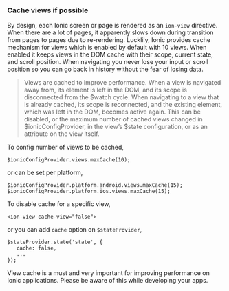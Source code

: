### Cache views if possible

By design, each Ionic screen or page is rendered as an `ion-view` directive. When there are a lot of pages, it apparently slows down during transition from pages to pages due to re-rendering. Lucklily, Ionic provides cache mechanism for views which is enabled by default with 10 views. When enabled it keeps views in the DOM cache with their scope, current state, and scroll position. When navigating you never lose your input or scroll position so you can go back in history without the fear of losing data.

> Views are cached to improve performance. When a view is navigated away from, its element is
left in the DOM, and its scope is disconnected from the $watch cycle. When navigating to a
view that is already cached, its scope is reconnected, and the existing element, which was
left in the DOM, becomes active again. This can be disabled, or the maximum number of cached
views changed in $ionicConfigProvider, in the view’s $state configuration, or
as an attribute on the view itself.

To config number of views to be cached,

```
$ionicConfigProvider.views.maxCache(10);
```

or can be set per platform,

```
$ionicConfigProvider.platform.android.views.maxCache(15);
$ionicConfigProvider.platform.ios.views.maxCache(15);
```


To disable cache for a specific view,

```
<ion-view cache-view="false">
```

or you can add `cache` option on `$stateProvider`,

```
$stateProvider.state('state', {
   cache: false,
   ...
});
```

View cache is a must and very important for improving performance on Ionic applications. Please be aware of this while developing your apps.
